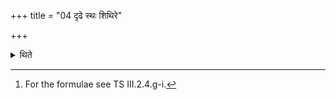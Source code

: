 +++
title = "04 दृढे स्थः शिथिरे"

+++

<details><summary>थिते</summary>

4. He praises the Dyāvāpr̥thivī with dr̥ḍhe stha śithire...., the... Sūrya, Vāyu, Yama, Sarasvatī and the two doors of the Sadas with the corresponding formulae.[^1]  

[^1]: For the formulae see TS III.2.4.g-i.  
</details>
